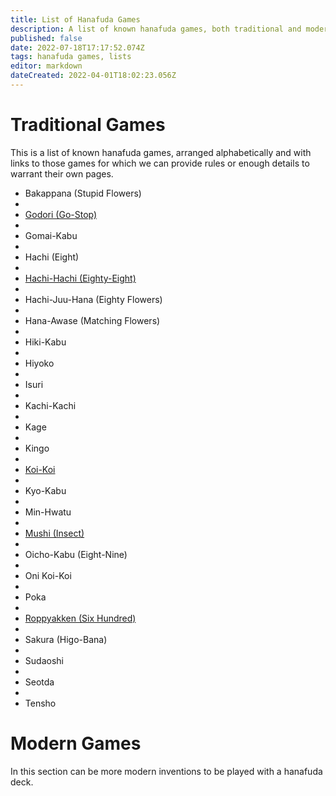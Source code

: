 ```yaml
---
title: List of Hanafuda Games
description: A list of known hanafuda games, both traditional and modern.
published: false
date: 2022-07-18T17:17:52.074Z
tags: hanafuda games, lists
editor: markdown
dateCreated: 2022-04-01T18:02:23.056Z
---
```


# Traditional Games
This is a list of known hanafuda games, arranged alphabetically and with links to those games for which we can provide rules or enough details to warrant their own pages.

- Bakappana (Stupid Flowers)
- 
- [Godori (Go-Stop)](/en/hanafuda/games/go-stop)
- 
- Gomai-Kabu
- 
- Hachi (Eight)
- 
- [Hachi-Hachi (Eighty-Eight)](/en/hanafuda/games/hachi-hachi)
- 
- Hachi-Juu-Hana (Eighty Flowers)
- 
- Hana-Awase (Matching Flowers)
- 
- Hiki-Kabu
- 
- Hiyoko
- 
- Isuri
- 
- Kachi-Kachi
- 
- Kage
- 
- Kingo
- 
- [Koi-Koi](/en/hanafuda/games/koi-koi)
- 
- Kyo-Kabu
- 
- Min-Hwatu
- 
- [Mushi (Insect)](/en/hanafuda/games/mushi)
- 
- Oicho-Kabu (Eight-Nine)
- 
- Oni Koi-Koi
- 
- Poka
- 
- [Roppyakken (Six Hundred)](/en/hanafuda/games/six-hundred)
- 
- Sakura (Higo-Bana)
- 
- Sudaoshi
- 
- Seotda
- 
- Tensho

# Modern Games
In this section can be more modern inventions to be played with a hanafuda deck.
